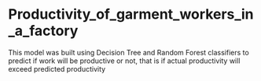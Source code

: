 # Productivity_of_garment_workers_in_a_factory
This model was built using Decision Tree and Random Forest classifiers to predict if work will be productive or not, that is if actual productivity will exceed predicted productivity
